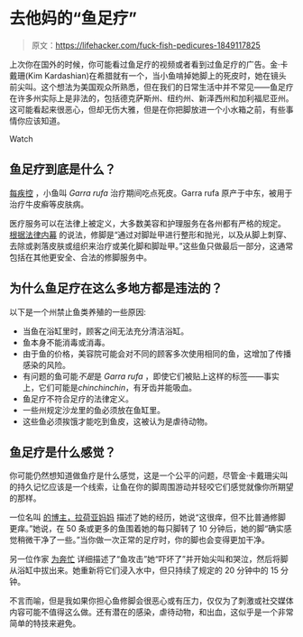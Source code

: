 # 去他妈的“鱼足疗”

> 原文：<https://lifehacker.com/fuck-fish-pedicures-1849117825>

上次你在国外的时候，你可能看过鱼足疗的视频或者看到过鱼足疗的广告。金·卡戴珊(Kim Kardashian)在希腊就有一个，当小鱼啃掉她脚上的死皮时，她在镜头前尖叫。这个想法为美国观众所熟悉，但在我们的日常生活中并不常见——鱼足疗在许多州实际上是非法的，包括德克萨斯州、纽约州、新泽西州和加利福尼亚州。这可能看起来很恶心，但却无伤大雅，但是在你把脚放进一个小水箱之前，有些事情你应该知道。

Watch

## **鱼足疗到底是什么？**

[每疾控](https://www.cdc.gov/healthywater/hygiene/body/fish_pedicures.html) ，小鱼叫 *Garra rufa* 治疗期间吃点死皮。Garra rufa 原产于中东，被用于治疗牛皮癣等皮肤病。

医疗服务可以在法律上被定义，大多数美容和护理服务在各州都有严格的规定。 [根据法律内幕](https://www.lawinsider.com/dictionary/pedicure#:~:text=Examples%20of%20Pedicure%20in%20a%20sentence&text=ChiropodyBasic%20InsuranceThe%20chiropodist%20treats%20feet,or%20tissue%20from%20the%20feet.) 的说法，修脚是“通过对脚趾甲进行整形和抛光，以及从脚上刺穿、去除或剥落皮肤或组织来治疗或美化脚和脚趾甲。”这些鱼只做最后一部分，这通常包括在其他更安全、合法的修脚服务中。

## **为什么鱼足疗在这么多地方都是违法的？**

以下是一个州禁止鱼类养殖的一些原因:

*   当鱼在浴缸里时，顾客之间无法充分清洁浴缸。
*   鱼本身不能消毒或消毒。
*   由于鱼的价格，美容院可能会对不同的顾客多次使用相同的鱼，这增加了传播感染的风险。
*   有问题的鱼可能*不是*是 *Garra rufa* ，即使它们被贴上这样的标签——事实上，它们可能是*chinchinchin*，有牙齿并能吸血。
*   鱼足疗不符合足疗的法律定义。
*   一些州规定沙龙里的鱼必须放在鱼缸里。
*   这些鱼必须挨饿才能吃到鱼皮，这被认为是虐待动物。

## 鱼足疗是什么感觉？

你可能仍然想知道做鱼疗是什么感觉，这是一个公平的问题，尽管金·卡戴珊尖叫的持久记忆应该是一个线索，让鱼在你的脚周围游动并轻咬它们感觉就像你所期望的那样。

一位名叫 [的博主，拉荷亚妈妈](https://lajollamom.com/doctor-fish-spa-pedicure/#:~:text=It%20tickles%2C%20but%20not%20more,feel%20ever%20so%20slightly%20cleaner.) 描述了她的经历，她说“这很痒，但不比普通修脚更痒。”她说，在 50 条或更多的鱼围着她的每只脚转了 10 分钟后，她的脚“确实感觉稍微干净了一些。”当你做一次正常的足疗时，你的脚也会变得更加干净。

另一位作家 [为奔忙](https://www.bustle.com/p/what-does-a-fish-pedicure-feel-like-i-got-one-so-you-dont-have-to-59535) 详细描述了“鱼攻击”她“吓坏了”并开始尖叫和哭泣，然后将脚从浴缸中拔出来。她重新将它们浸入水中，但只持续了规定的 20 分钟中的 15 分钟。

不言而喻，但是我如果你担心鱼修脚会很恶心或有压力，仅仅为了刺激或社交媒体内容可能不值得这么做。还有潜在的感染，虐待动物，和出血，这似乎是一个非常简单的特技来避免。